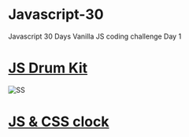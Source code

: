 # Javascript-30
Javascript 30 Days Vanilla JS coding challenge
Day 1
# [JS Drum Kit](https://drum-beats.netlify.app/)
![SS](./preview.png)
# [JS & CSS clock](https://analogtimeclock.netlify.app/)
